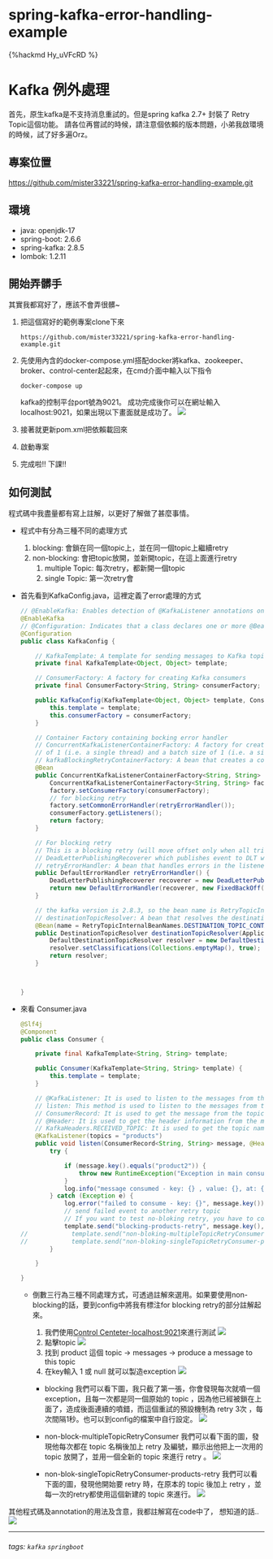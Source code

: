 # spring-kafka-error-handling-example

{%hackmd Hy_uVFcRD %}
# Kafka 例外處理

首先，原生kafka是不支持消息重試的。但是spring kafka 2.7+ 封裝了 Retry Topic這個功能。
請各位再嘗試的時候，請注意個依賴的版本問題，小弟我啟環境的時候，試了好多遍Orz。

## 專案位置
https://github.com/mister33221/spring-kafka-error-handling-example.git

## 環境
* java: openjdk-17
* spring-boot: 2.6.6
* spring-kafka: 2.8.5
* lombok: 1.2.11

## 開始弄髒手

其實我都寫好了，應該不會弄很髒~

1. 把這個寫好的範例專案clone下來
    ```
    https://github.com/mister33221/spring-kafka-error-handling-example.git
    ```

2. 先使用內含的docker-compose.yml搭配docker將kafka、zookeeper、broker、control-center起起來，在cmd介面中輸入以下指令
    ```
    docker-compose up
    ```
   kafka的控制平台port號為9021。
   成功完成後你可以在網址輸入localhost:9021，如果出現以下畫面就是成功了。
   ![](https://i.imgur.com/uxDMFUA.png)

2. 接著就更新pom.xml把依賴載回來
3. 啟動專案
4. 完成啦!! 下課!!

## 如何測試

程式碼中我盡量都有寫上註解，以更好了解做了甚麼事情。

* 程式中有分為三種不同的處理方式
    1. blocking: 會鎖在同一個topic上，並在同一個topic上繼續retry
    2. non-blocking: 會把topic放開，並新開topic，在這上面進行retry
        1. multiple Topic: 每次retry，都新開一個topic
        2. single Topic: 第一次retry會

* 首先看到KafkaConfig.java，這裡定義了error處理的方式
    ```java
    // @EnableKafka: Enables detection of @KafkaListener annotations on Spring-managed beans
    @EnableKafka
    // @Configuration: Indicates that a class declares one or more @Bean methods and may be processed by the Spring container to generate bean definitions and service requests for those beans at runtime
    @Configuration
    public class KafkaConfig {

        // KafkaTemplate: A template for sending messages to Kafka topics
        private final KafkaTemplate<Object, Object> template;

        // ConsumerFactory: A factory for creating Kafka consumers
        private final ConsumerFactory<String, String> consumerFactory;

        public KafkaConfig(KafkaTemplate<Object, Object> template, ConsumerFactory<String, String> consumerFactory) {
            this.template = template;
            this.consumerFactory = consumerFactory;
        }

        // Container Factory containing bocking error handler
        // ConcurrentKafkaListenerContainerFactory: A factory for creating Kafka listener containers with a concurrency
        // of 1 (i.e. a single thread) and a batch size of 1 (i.e. a single record per poll)
        // kafkaBlockingRetryContainerFactory: A bean that creates a container factory for blocking retry
        @Bean
        public ConcurrentKafkaListenerContainerFactory<String, String> kafkaBlockingRetryContainerFactory() {
            ConcurrentKafkaListenerContainerFactory<String, String> factory = new ConcurrentKafkaListenerContainerFactory<>();
            factory.setConsumerFactory(consumerFactory);
            // for blocking retry
            factory.setCommonErrorHandler(retryErrorHandler());
            consumerFactory.getListeners();
            return factory;
        }

        // For blocking retry
        // This is a blocking retry (will move offset only when all tries are completed) error handler configured with
        // DeadLetterPublishingRecoverer which publishes event to DLT when tries are over
        // retryErrorHandler: A bean that handles errors in the listener container
        public DefaultErrorHandler retryErrorHandler() {
            DeadLetterPublishingRecoverer recoverer = new DeadLetterPublishingRecoverer(template);
            return new DefaultErrorHandler(recoverer, new FixedBackOff(1000, 3));
        }

        // the kafka version is 2.8.3, so the bean name is RetryTopicInternalBeanNames.DESTINATION_TOPIC_CONTAINER_NAME
        // destinationTopicResolver: A bean that resolves the destination topic for a given retry topic
        @Bean(name = RetryTopicInternalBeanNames.DESTINATION_TOPIC_CONTAINER_NAME)
        public DestinationTopicResolver destinationTopicResolver(ApplicationContext context) {
            DefaultDestinationTopicResolver resolver = new DefaultDestinationTopicResolver(Clock.systemUTC(), context);
            resolver.setClassifications(Collections.emptyMap(), true);
            return resolver;
        }



    }
    ```

* 來看 Consumer.java
    ```java
    @Slf4j
    @Component
    public class Consumer {

        private final KafkaTemplate<String, String> template;

        public Consumer(KafkaTemplate<String, String> template) {
            this.template = template;
        }

        // @KafkaListener: It is used to listen to the messages from the specified topic.
        // listen: This method is used to listen to the messages from the Main Topic.
        // ConsumerRecord: It is used to get the message from the topic.
        // @Header: It is used to get the header information from the message.
        // KafkaHeaders.RECEIVED_TOPIC: It is used to get the topic name from the header.
        @KafkaListener(topics = "products")
        public void listen(ConsumerRecord<String, String> message, @Header(KafkaHeaders.RECEIVED_TOPIC) String topic) {
            try {

                if (message.key().equals("product2")) {
                    throw new RuntimeException("Exception in main consumer");
                }
                log.info("message consumed - key: {} , value: {}, at: {}", message.key(), message.value());
            } catch (Exception e) {
                log.error("failed to consume - key: {}", message.key());
                // send failed event to another retry topic
                // If you want to test no-bloking retry, you have to comment out code which are marked "For blocking retry" in KafkaConfig.java
                template.send("blocking-products-retry", message.key(), message.value());
    //            template.send("non-bloking-multipleTopicRetryConsumer-products-retry", message.key(), message.value());
    //            template.send("non-bloking-singleTopicRetryConsumer-products-retry", message.key(), message.value());
            }

        }

    }
    ```
    * 倒數三行為三種不同處理方式，可透過註解來選用。如果要使用non-blocking的話，要到config中將我有標注for blocking retry的部分註解起來。

        1. 我們使用[Control Centeter-localhost:9021](http://localhost:9021/clusters)來進行測試
           ![](https://i.imgur.com/mle34NP.png)
        2. 點擊topic
           ![](https://i.imgur.com/AjgVwbf.png)
        3. 找到 product 這個 topic -> messages -> produce a message to this topic
        4. 在key輸入 1 或 null 就可以製造exception
           ![](https://i.imgur.com/HcsuNkA.png)


        * blocking
            我們可以看下圖，我只截了第一張，你會發現每次就噴一個exception，且每一次都是同一個原始的 topic ，因為他已經被鎖在上面了，造成後面連續的噴錯，而這個重試的預設機制為 retry 3次 ，每次間隔1秒。也可以到config的檔案中自行設定。
            ![](https://i.imgur.com/5ubC6Pl.png)

        * non-block-multipleTopicRetryConsumer
            我們可以看下面的圖，發現他每次都在 topic 名稱後加上 retry 及編號，顯示出他把上一次用的 topic 放開了，並用一個全新的 topic 來進行 retry 。
            ![](https://i.imgur.com/a3Jfeb3.png)

        * non-blok-singleTopicRetryConsumer-products-retry
            我們可以看下面的圖，發現他開始要 retry 時，在原本的 topic 後加上 retry ，並每一次的retry都使用這個新建的 topic 來進行。
            ![](https://i.imgur.com/CmebmVO.png)



其他程式碼及annotation的用法及含意，我都註解寫在code中了，
想知道的話..
![](https://i.imgur.com/VnrRrhj.png)


--------
###### tags: `kafka` `springboot`
